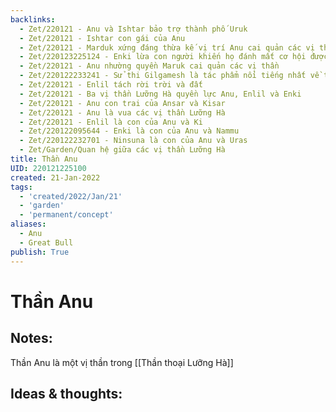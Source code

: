 ```yaml
---
backlinks:
  - Zet/220121 - Anu và Ishtar bảo trợ thành phố Uruk
  - Zet/220121 - Ishtar con gái của Anu
  - Zet/220121 - Marduk xứng đáng thừa kế vị trí Anu cai quản các vị thần
  - Zet/220123225124 - Enki lừa con người khiến họ đánh mất cơ hội được bất tử
  - Zet/220121 - Anu nhường quyền Maruk cai quản các vị thần
  - Zet/220122233241 - Sử thi Gilgamesh là tác phẩm nổi tiếng nhất về thần Anu
  - Zet/220121 - Enlil tách rời trời và đất
  - Zet/220121 - Ba vị thần Lưỡng Hà quyền lực Anu, Enlil và Enki
  - Zet/220121 - Anu con trai của Ansar và Kisar
  - Zet/220121 - Anu là vua các vị thần Lưỡng Hà
  - Zet/220121 - Enlil là con của Anu và Ki
  - Zet/220122095644 - Enki là con của Anu và Nammu
  - Zet/220122232701 - Ninsuna là con của Anu và Uras
  - Zet/Garden/Quan hệ giữa các vị thần Lưỡng Hà
title: Thần Anu
UID: 220121225100
created: 21-Jan-2022
tags:
  - 'created/2022/Jan/21'
  - 'garden'
  - 'permanent/concept'
aliases:
  - Anu
  - Great Bull
publish: True
---
```

# Thần Anu

## Notes:
Thần Anu là một vị thần trong [[Thần thoại Lưỡng Hà]]

## Ideas & thoughts:


